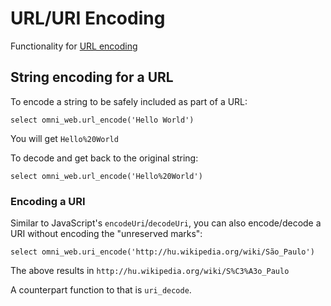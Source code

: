 # URL/URI Encoding

Functionality for [URL encoding](https://en.wikipedia.org/wiki/Percent-encoding)

## String encoding for a URL

To encode a string to be safely included as part of a URL:

```postgresql
select omni_web.url_encode('Hello World')
```

You will get `Hello%20World`

To decode and get back to the original string:

```postgresql
select omni_web.url_encode('Hello%20World')
```

### Encoding a URI

Similar to JavaScript's `encodeUri`/`decodeUri`, you can also encode/decode
a URI without encoding the "unreserved marks":

```postgresql
select omni_web.uri_encode('http://hu.wikipedia.org/wiki/São_Paulo')
```

The above results in `http://hu.wikipedia.org/wiki/S%C3%A3o_Paulo`

A counterpart function to that is `uri_decode`.